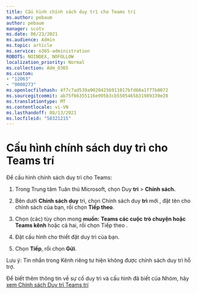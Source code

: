 ```yaml
---
title: Cấu hình chính sách duy trì cho Teams trí
ms.author: pebaum
author: pebaum
manager: scotv
ms.date: 06/23/2021
ms.audience: Admin
ms.topic: article
ms.service: o365-administration
ROBOTS: NOINDEX, NOFOLLOW
localization_priority: Normal
ms.collection: Adm_O365
ms.custom:
- "12063"
- "9000273"
ms.openlocfilehash: 4f7c7ad539a90204256911017bfd68a1f77b0072
ms.sourcegitcommit: ab75f66355116e995b3cb5505465b31989339e28
ms.translationtype: MT
ms.contentlocale: vi-VN
ms.lasthandoff: 08/13/2021
ms.locfileid: "58321215"
---
```

# <a name="configure-retention-policies-for-teams-locations"></a>Cấu hình chính sách duy trì cho Teams trí

Để cấu hình chính sách duy trì cho Teams:

1. Trong Trung tâm Tuân thủ Microsoft, chọn Duy **trì**  >  **Chính sách.**

1. Bên dưới **Chính sách duy** trì, chọn Chính sách duy **trì** mới , đặt tên cho chính sách của bạn, rồi chọn **Tiếp theo**.

1. Chọn (các) tùy chọn mong **muốn:** **Teams các cuộc** **trò chuyện hoặc Teams kênh** hoặc cả hai, rồi chọn Tiếp theo .

1. Đặt cấu hình cho thiết đặt duy trì của bạn. 

1. Chọn **Tiếp**, rồi chọn **Gửi**.

Lưu ý: Tin nhắn trong Kênh riêng tư hiện không được chính sách duy trì hỗ trợ.

Để biết thêm thông tin về sự cố duy trì và cấu hình đã biết của Nhóm, hãy [xem Chính sách Duy trì Teams trí](https://docs.microsoft.com/microsoft-365/compliance/create-retention-policies#retention-policy-for-teams-locations)

